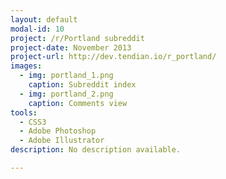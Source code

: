 ```yaml
---
layout: default
modal-id: 10
project: /r/Portland subreddit
project-date: November 2013
project-url: http://dev.tendian.io/r_portland/
images:
  - img: portland_1.png
    caption: Subreddit index
  - img: portland_2.png
    caption: Comments view
tools:
  - CSS3
  - Adobe Photoshop
  - Adobe Illustrator
description: No description available.

---
```

